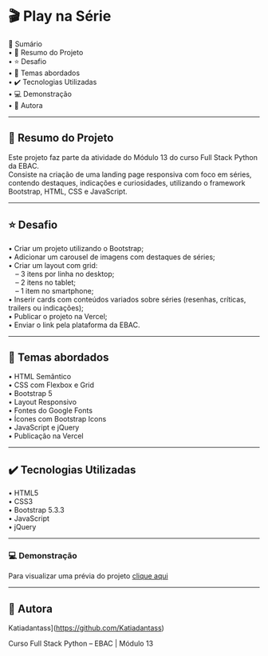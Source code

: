 # 🎬 Play na Série

📎 Sumário  
• 📌 Resumo do Projeto  
• ⭐ Desafio  
• 📂 Temas abordados  
• ✔️ Tecnologias Utilizadas  
• 💻 Demonstração  
• 🙋 Autora  

---

## 📌 Resumo do Projeto  
Este projeto faz parte da atividade do Módulo 13 do curso Full Stack Python da EBAC.  
Consiste na criação de uma landing page responsiva com foco em séries, contendo destaques, indicações e curiosidades, utilizando o framework Bootstrap, HTML, CSS e JavaScript.

---

## ⭐ Desafio  
• Criar um projeto utilizando o Bootstrap;  
• Adicionar um carousel de imagens com destaques de séries;  
• Criar um layout com grid:  
 – 3 itens por linha no desktop;  
 – 2 itens no tablet;  
 – 1 item no smartphone;  
• Inserir cards com conteúdos variados sobre séries (resenhas, críticas, trailers ou indicações);  
• Publicar o projeto na Vercel;  
• Enviar o link pela plataforma da EBAC.  

---

## 📂 Temas abordados  
• HTML Semântico  
• CSS com Flexbox e Grid  
• Bootstrap 5  
• Layout Responsivo  
• Fontes do Google Fonts  
• Ícones com Bootstrap Icons  
• JavaScript e jQuery  
• Publicação na Vercel  

---

## ✔️ Tecnologias Utilizadas  
• HTML5  
• CSS3  
• Bootstrap 5.3.3  
• JavaScript  
• jQuery  

---

### 💻 Demonstração  

Para visualizar uma prévia do projeto [clique aqui](https://play-na-serie.vercel.app/)  

---

## 🙋 Autora  
Katiadantass](https://github.com/Katiadantass)

Curso Full Stack Python – EBAC | Módulo 13 
